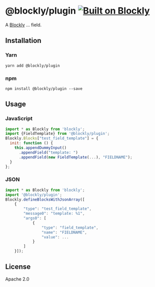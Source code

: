 # @blockly/plugin [![Built on Blockly](https://tinyurl.com/built-on-blockly)](https://github.com/google/blockly)

<!--
  - TODO: Add field description.
  -->

A [Blockly](https://www.npmjs.com/package/blockly) ... field.

## Installation

### Yarn

```
yarn add @blockly/plugin
```

### npm

```
npm install @blockly/plugin --save
```

## Usage

<!--
  - TODO: Update usage and rename field.
  -->

### JavaScript

```js
import * as Blockly from 'blockly';
import {FieldTemplate} from '@blockly/plugin';
Blockly.Blocks["test_field_template"] = {
  init: function () {
    this.appendDummyInput()
      .appendField("template: ")
      .appendField(new FieldTemplate(...), "FIELDNAME");
  }
};
```

### JSON

```js
import * as Blockly from 'blockly';
import '@blockly/plugin';
Blockly.defineBlocksWithJsonArray([
    {
        "type": "test_field_template",
        "message0": "template: %1",
        "args0": [
            {
                "type": "field_template",
                "name": "FIELDNAME",
                "value": ...
            }
        ]
    }]);
```

## License

Apache 2.0

